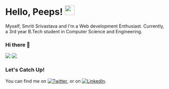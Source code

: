 # Hello, Peeps! <img src="https://raw.githubusercontent.com/Smriti129/Smriti129/wave.gif" width="30px">
Myself, Smriti Srivastava and I'm a Web development Enthusiast. Currently, a 3rd year B.Tech student in Computer Science and Engineering. 
### Hi there 👋


<!--
- 🔭 I’m currently working on ...
- 🌱 I’m currently learning ...
- 👯 I’m looking to collaborate on ...
- 🤔 I’m looking for help with ...
- 💬 Ask me about ...
- 📫 How to reach me: ...
- 😄 Pronouns: ...
- ⚡ Fun fact: ...

-->
<img src="https://github-readme-stats.vercel.app/api/top-langs/?username=Smriti129&layout=compact&&show_icons=true&title_color=ffffff&icon_color=bb2acf&text_color=daf7dc&bg_color=151515">
<img src="https://github-readme-stats.vercel.app/api?username=Smriti129&&show_icons=true&title_color=ffffff&icon_color=bb2acf&text_color=daf7dc&bg_color=151515">

### Let's Catch Up!
You can find me on [![Twitter][1.2]][1], or on [![LinkedIn][3.2]][3].

<!-- Icons -->

[1.2]: http://i.imgur.com/wWzX9uB.png&color=87CEFA (twitter icon without padding)
[3.2]: https://raw.githubusercontent.com/MartinHeinz/MartinHeinz/master/linkedin-3-16.png (LinkedIn icon without padding)

<!-- Links to your social media accounts -->

[1]: https://twitter.com/shining_sun_126?s=08
[3]: https://www.linkedin.com/in/smriti-srivastava-97a9871a1/

